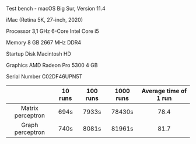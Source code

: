 Test bench - macOS Big Sur, Version 11.4

iMac (Retina 5K, 27-inch, 2020)

Processor 3,1 GHz 6-Core Intel Core i5

Memory 8 GB 2667 MHz DDR4

Startup Disk Macintosh HD

Graphics AMD Radeon Pro 5300 4 GB

Serial Number C02DF46UPN5T


|                    | 10 runs  | 100 runs  | 1000 runs  | Average time of 1 run |
| :--------:         |  :-----: | :-----:   |  :-----:   | :-----:               |
|  Matrix perceptron |  694s    | 7933s     | 78430s     | 78.4                  |
|  Graph perceptron  |  740s    | 8081s     | 81961s     | 81.7                  |
